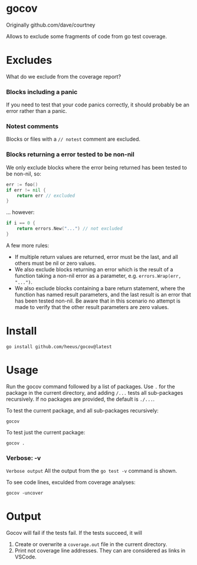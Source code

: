 # gocov

Originally github.com/dave/courtney

Allows to exclude some fragments of code from go test coverage.

# Excludes 
What do we exclude from the coverage report?

### Blocks including a panic 
If you need to test that your code panics correctly, it should probably be an 
error rather than a panic. 

### Notest comments
Blocks or files with a `// notest` comment are excluded.

### Blocks returning a error tested to be non-nil
We only exclude blocks where the error being returned has been tested to be 
non-nil, so:

```go
err := foo()
if err != nil {
    return err // excluded 
}
```

... however:

```go
if i == 0 {
    return errors.New("...") // not excluded
}
```

A few more rules:
* If multiple return values are returned, error must be the last, and all 
others must be nil or zero values.  
* We also exclude blocks returning an error which is the result of a function 
taking a non-nil error as a parameter, e.g. `errors.Wrap(err, "...")`.  
* We also exclude blocks containing a bare return statement, where the function 
has named result parameters, and the last result is an error that has been 
tested non-nil. Be aware that in this scenario no attempt is made to verify 
that the other result parameters are zero values.  


# Install
```
go install github.com/heeus/gocov@latest 
```

# Usage
Run the gocov command followed by a list of packages. Use `.` for the 
package in the current directory, and adding `/...` tests all sub-packages 
recursively. If no packages are provided, the default is `./...`.

To test the current package, and all sub-packages recursively: 
```
gocov
```

To test just the current package: 
```
gocov .
```

### Verbose: -v
`Verbose output`
All the output from the `go test -v` command is shown.

To see code lines, exculded from coverage analyses: 
```
gocov -uncover
```

# Output
Gocov will fail if the tests fail. If the tests succeed, it will 
1. Create or overwrite a `coverage.out` file in the current directory.
2. Print not coverage line addresses. They can are considered as links in VSCode.
